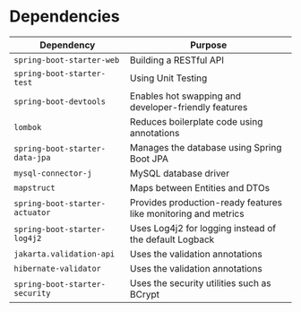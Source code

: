 # Dependencies

| **Dependency**                 | **Purpose**                                                    |
|--------------------------------|----------------------------------------------------------------|
| `spring-boot-starter-web`      | Building a RESTful API                                         |
| `spring-boot-starter-test`     | Using Unit Testing                                             |
| `spring-boot-devtools`         | Enables hot swapping and developer-friendly features           |
| `lombok`                       | Reduces boilerplate code using annotations                     |
| `spring-boot-starter-data-jpa` | Manages the database using Spring Boot JPA                     |
| `mysql-connector-j`            | MySQL database driver                                          |
| `mapstruct`                    | Maps between Entities and DTOs                                 |
| `spring-boot-starter-actuator` | Provides production-ready features like monitoring and metrics |
| `spring-boot-starter-log4j2`   | Uses Log4j2 for logging instead of the default Logback         |
| `jakarta.validation-api`       | Uses the validation annotations                                |
| `hibernate-validator`          | Uses the validation annotations                                |
| `spring-boot-starter-security` | Uses the security utilities such as BCrypt                     |